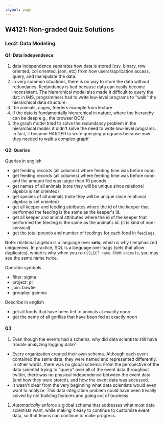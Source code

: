 ```yaml
---
layout: page
---
```


## W4121: Non-graded Quiz Solutions


<a name="lec2"></a>
### Lec2: Data Modeling


#### Q1: Data Independence

1. data independence separates how data is stored (csv, binary, row oriented, col oriented, json, etc) from how users/application access, query, and manipulate the data.
1. in very common situations, there is no way to store the data without redundancy. Redundancy is bad because data can easily become inconsistent.  The hierarchical model also made it difficult to query the dat: in IMS, programmers had to write low-level programs to "walk" the hierarchical data structure.
  1. the animals, cages, feeders example from lecture.
  1. if the data is fundamentally hierarchical in nature, where the hierarchy can be deep   e.g., the browser DOM.
1. the graph model tried to solve the redundancy problem in the hierarchical model.  it didn't solve the need to write low-level programs. In fact, it became HARDER to write querying programs because now they needed to walk a complex graph!


#### Q2: Queries

Queries in english

* get feeding records (all columns) where feeding time was before noon
* get feeding records (all columns) where feeding time was before noon and the amount fed was larger than 10 pounds
* get names of all animals (note they will be unique since relational algebra is set oriented)
* get species of all animals (note they will be unique since relational algebra is set oriented)
* get all keeper and feeding attributes where the id of the keeper that performed the feeding is the same as the keeper's id.
* get all keeper and animal attributes where the id of the keeper that performed the feeding is the same as the animal's id.  (it is kind of non-sensical)
* get the total pounds and number of feedings for each food in `feedings`.

Note: relational algebra is a language over **sets**, which is why I emphasized uniqueness.  In practice, SQL is a language over bags (sets that allow duplicates), which is why when you run `SELECT name FROM animals`, you may see the same name twice.


Operator symbols

* filter: sigma
* project: pi
* join: bowtie
* groupby: gamma


Describe in english

* get all foods that have been fed to animals at exactly noon
* get the name of all gorillas that have been fed at exactly noon


#### Q3

1. Even though the events had a schema, why did data scientists still have trouble analyzing logging data?  
  * Every organization created their own schema.  Although each event contained the same data, they were named and represented differently.  In other words, there was no global schema.  From the perspective of the data scientist trying to "query" over all of the event data throughout twitter, there was no physical independence between the event data (and how they were stored), and how the event data was accessed.
  * It wasn't clear from the very beginning what data scientists would even want to analyze.  This data integration problem could have been trivially solved by not building features and going out of business.
1. *Automatically* enforce a global schema that addresses what most data scientists want, while making it easy to continue to customize event data, so that teams can continue to make progress.




